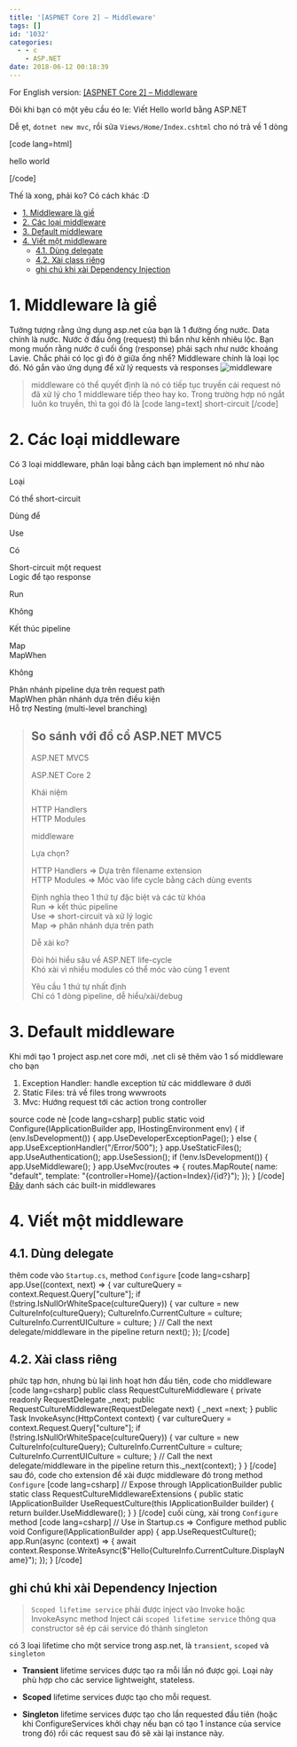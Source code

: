 ```yaml
---
title: '[ASPNET Core 2] – Middleware'
tags: []
id: '1032'
categories:
  - - c
    - ASP.NET
date: 2018-06-12 00:18:39
---
```


For English version: [\[ASPNET Core 2\] – Middleware](https://tuanmsp.wordpress.com/2018/06/08/aspnet-core-2-middleware/)

Đôi khi bạn có một yêu cầu éo le: Viết Hello world bằng ASP.NET

Dễ ẹt, `dotnet new mvc`, rồi sửa `Views/Home/Index.cshtml` cho nó trả về 1 dòng

\[code lang=html\] <p>hello world</p> \[/code\]

Thế là xong, phải ko? Có cách khác :D
<!-- more -->
*   [1. Middleware là giề](#1-middleware-là-giề)
*   [2. Các loại middleware](#2-các-loại-middleware)
*   [3. Default middleware](#3-default-middleware)
*   [4. Viết một middleware](#4-viết-một-middleware)
    *   [4.1. Dùng delegate](#41-dùng-delegate)
    *   [4.2. Xài class riêng](#42-xài-class-riêng)
    *   [ghi chú khi xài Dependency Injection](#ghi-chú-khi-xài-dependency-injection)

# 1. Middleware là giề

Tưởng tượng rằng ứng dụng asp.net của bạn là 1 đường ống nước. Data chính là nước. Nước ở đầu ống (request) thì bẩn như kênh nhiêu lộc. Bạn mong muốn rằng nước ở cuối ống (response) phải sạch như nước khoáng Lavie. Chắc phải có lọc gì đó ở giữa ống nhể? Middleware chính là loại lọc đó. Nó gắn vào ứng dụng để xử lý requests và responses ![middleware](https://farm2.staticflickr.com/1751/27794903017_13f284ce64_o.png)

> middleware có thể quyết định là nó có tiếp tục truyền cái request nó đã xử lý cho 1 middleware tiếp theo hay ko. Trong trường hợp nó ngắt luôn ko truyền, thì ta gọi đó là \[code lang=text\] short-circuit \[/code\]

# 2. Các loại middleware

Có 3 loại middleware, phân loại bằng cách bạn implement nó như nào

Loại

Có thể short-circuit

Dùng để

Use

Có

Short-circuit một request  
Logic để tạo response

Run

Không

Kết thúc pipeline

Map  
MapWhen

Không

Phân nhánh pipeline dựa trên request path  
MapWhen phân nhánh dựa trên điều kiện  
Hỗ trợ Nesting (multi-level branching)

> ## So sánh với đồ cổ ASP.NET MVC5
> 
> ASP.NET MVC5
> 
> ASP.NET Core 2
> 
> Khái niệm
> 
> HTTP Handlers  
> HTTP Modules
> 
> middleware
> 
> Lựa chọn?
> 
> HTTP Handlers => Dựa trên filename extension  
> HTTP Modules => Móc vào life cycle bằng cách dùng events
> 
> Định nghĩa theo 1 thứ tự đặc biệt và các từ khóa  
> Run => kết thúc pipeline  
> Use => short-circuit và xử lý logic  
> Map => phân nhánh dựa trên path
> 
> Dễ xài ko?
> 
> Đòi hỏi hiểu sâu về ASP.NET life-cycle  
> Khó xài vì nhiều modules có thể móc vào cùng 1 event
> 
> Yêu cầu 1 thứ tự nhất định  
> Chỉ có 1 dòng pipeline, dễ hiểu/xài/debug

# 3. Default middleware

Khi mới tạo 1 project asp.net core mới, .net cli sẽ thêm vào 1 số middleware cho bạn

1.  Exception Handler: handle exception từ các middleware ở dưới
2.  Static Files: trả về files trong wwwroots
3.  Mvc: Hướng request tới các action trong controller

source code nè \[code lang=csharp\] public static void Configure(IApplicationBuilder app, IHostingEnvironment env) { if (env.IsDevelopment()) { app.UseDeveloperExceptionPage(); } else { app.UseExceptionHandler("/Error/500"); } app.UseStaticFiles(); app.UseAuthentication(); app.UseSession(); if (!env.IsDevelopment()) { app.UseMiddleware<ErrorHandlingMiddleware>(); } app.UseMvc(routes => { routes.MapRoute( name: "default", template: "{controller=Home}/{action=Index}/{id?}"); }); } \[/code\] [Đây](https://docs.microsoft.com/en-us/aspnet/core/fundamentals/middleware/?view=aspnetcore-2.1&tabs=aspnetcore2x#built-in-middleware) danh sách các built-in middlewares

# 4. Viết một middleware

## 4.1. Dùng delegate

thêm code vào `Startup.cs`, method `Configure` \[code lang=csharp\] app.Use((context, next) => { var cultureQuery = context.Request.Query\["culture"\]; if (!string.IsNullOrWhiteSpace(cultureQuery)) { var culture = new CultureInfo(cultureQuery); CultureInfo.CurrentCulture = culture; CultureInfo.CurrentUICulture = culture; } // Call the next delegate/middleware in the pipeline return next(); }); \[/code\]

## 4.2. Xài class riêng

phức tạp hơn, nhưng bù lại linh hoạt hơn đầu tiên, code cho middleware \[code lang=csharp\] public class RequestCultureMiddleware { private readonly RequestDelegate \_next; public RequestCultureMiddleware(RequestDelegate next) { \_next =next; } public Task InvokeAsync(HttpContext context) { var cultureQuery = context.Request.Query\["culture"\]; if (!string.IsNullOrWhiteSpace(cultureQuery)) { var culture = new CultureInfo(cultureQuery); CultureInfo.CurrentCulture = culture; CultureInfo.CurrentUICulture = culture; } // Call the next delegate/middleware in the pipeline return this.\_next(context); } } \[/code\] sau đó, code cho extension để xài được middleware đó trong method `Configure` \[code lang=csharp\] // Expose through IApplicationBuilder public static class RequestCultureMiddlewareExtensions { public static IApplicationBuilder UseRequestCulture(this IApplicationBuilder builder) { return builder.UseMiddleware<RequestCultureMiddleware>(); } } \[/code\] cuối cùng, xài trong `Configure` method \[code lang=csharp\] // Use in Startup.cs => Configure method public void Configure(IApplicationBuilder app) { app.UseRequestCulture(); app.Run(async (context) => { await context.Response.WriteAsync($"Hello{CultureInfo.CurrentCulture.DisplayName}"); }); } \[/code\]

## ghi chú khi xài Dependency Injection

> `Scoped lifetime service` phải được inject vào Invoke hoặc InvokeAsync method Inject cái `scoped lifetime service` thông qua constructor sẽ ép cái service đó thành singleton

có 3 loại lifetime cho một service trong asp.net, là `transient`, `scoped` và `singleton`

*   **Transient** lifetime services được tạo ra mỗi lần nó được gọi. Loại này phù hợp cho các service lightweight, stateless.
    
*   **Scoped** lifetime services được tạo cho mỗi request.
    
*   **Singleton** lifetime services được tạo cho lần requested đầu tiên (hoặc khi ConfigureServices khởi chạy nếu bạn có tạo 1 instance của service trong đó) rồi các request sau đó sẽ xài lại instance này.